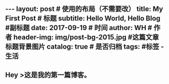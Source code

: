 --- layout: post # 使用的布局（不需要改） 
title: My First Post # 标题 
subtitle: Hello World, Hello Blog #副标题 
date: 2017-09-19 # 时间 
author: WH # 作者 
header-img: img/post-bg-2015.jpg #这篇文章标题背景图片 
catalog: true # 是否归档 
tags: #标签 
     - 生活 
--- 
## Hey >这是我的第一篇博客。
